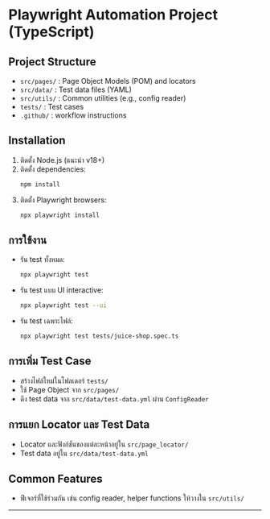 # Playwright Automation Project (TypeScript)

## Project Structure

- `src/pages/` : Page Object Models (POM) and locators
- `src/data/` : Test data files (YAML)
- `src/utils/` : Common utilities (e.g., config reader)
- `tests/` : Test cases
- `.github/` : workflow instructions

## Installation

1. ติดตั้ง Node.js (แนะนำ v18+)
2. ติดตั้ง dependencies:
   ```sh
   npm install
   ```
3. ติดตั้ง Playwright browsers:
   ```sh
   npx playwright install
   ```

## การใช้งาน

- รัน test ทั้งหมด:
  ```sh
  npx playwright test
  ```
- รัน test แบบ UI interactive:
  ```sh
  npx playwright test --ui
  ```
- รัน test เฉพาะไฟล์:
  ```sh
  npx playwright test tests/juice-shop.spec.ts
  ```

## การเพิ่ม Test Case
- สร้างไฟล์ใหม่ในโฟลเดอร์ `tests/`
- ใช้ Page Object จาก `src/pages/`
- ดึง test data จาก `src/data/test-data.yml` ผ่าน `ConfigReader`

## การแยก Locator และ Test Data
- Locator และฟังก์ชันของแต่ละหน้าอยู่ใน `src/page_locator/`
- Test data อยู่ใน `src/data/test-data.yml`

## Common Features
- ฟีเจอร์ที่ใช้ร่วมกัน เช่น config reader, helper functions ให้วางใน `src/utils/`
---

